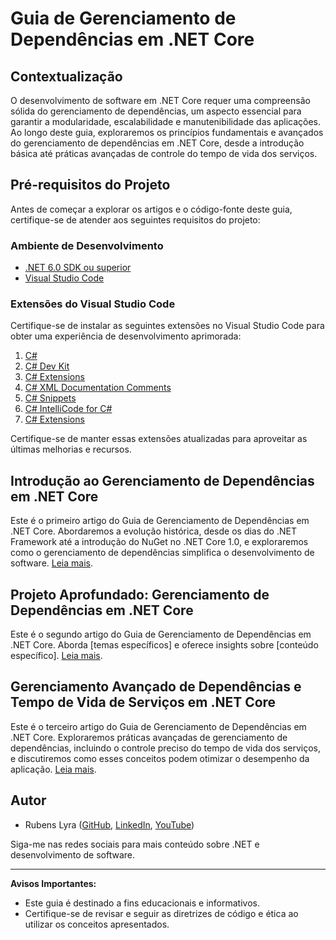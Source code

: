 # Guia de Gerenciamento de Dependências em .NET Core

## Contextualização

O desenvolvimento de software em .NET Core requer uma compreensão sólida do gerenciamento de dependências, um aspecto essencial para garantir a modularidade, escalabilidade e manutenibilidade das aplicações. Ao longo deste guia, exploraremos os princípios fundamentais e avançados do gerenciamento de dependências em .NET Core, desde a introdução básica até práticas avançadas de controle do tempo de vida dos serviços.

## Pré-requisitos do Projeto

Antes de começar a explorar os artigos e o código-fonte deste guia, certifique-se de atender aos seguintes requisitos do projeto:

### Ambiente de Desenvolvimento

- [.NET 6.0 SDK ou superior](https://dotnet.microsoft.com/download)
- [Visual Studio Code](https://code.visualstudio.com/)

### Extensões do Visual Studio Code

Certifique-se de instalar as seguintes extensões no Visual Studio Code para obter uma experiência de desenvolvimento aprimorada:

1. [C#](https://marketplace.visualstudio.com/items?itemName=ms-dotnettools.csharp)
2. [C# Dev Kit](https://marketplace.visualstudio.com/items?itemName=icsharpcode.csharp-dk)
3. [C# Extensions](https://marketplace.visualstudio.com/items?itemName=jchannon.csharpextensions)
4. [C# XML Documentation Comments](https://marketplace.visualstudio.com/items?itemName=k--kato.docomment)
5. [C# Snippets](https://marketplace.visualstudio.com/items?itemName=jorgeserrano.vscode-csharp-snippets)
6. [C# IntelliCode for C#](https://marketplace.visualstudio.com/items?itemName=VisualStudioExptTeam.vscodeintellicode)
7. [C# Extensions](https://marketplace.visualstudio.com/items?itemName=karigari.chat)

Certifique-se de manter essas extensões atualizadas para aproveitar as últimas melhorias e recursos.

## Introdução ao Gerenciamento de Dependências em .NET Core

Este é o primeiro artigo do Guia de Gerenciamento de Dependências em .NET Core. Abordaremos a evolução histórica, desde os dias do .NET Framework até a introdução do NuGet no .NET Core 1.0, e exploraremos como o gerenciamento de dependências simplifica o desenvolvimento de software. [Leia mais](https://github.com/rubenslyra/dotnet-dependency-management-guide/wiki/Introdu%C3%A7%C3%A3o-ao-Gerenciamento-de-Depend%C3%AAncias-em-.NET-Core).

## Projeto Aprofundado: Gerenciamento de Dependências em .NET Core

Este é o segundo artigo do Guia de Gerenciamento de Dependências em .NET Core. Aborda [temas específicos] e oferece insights sobre [conteúdo específico]. [Leia mais](https://github.com/rubenslyra/dotnet-dependency-management-guide/wiki/Projeto-Avan%C3%A7ado-em-.NET-Core:-Gerenciamento-de-Depend%C3%AAncias-e-Tempo-de-Vida-de-Servi%C3%A7os).

## Gerenciamento Avançado de Dependências e Tempo de Vida de Serviços em .NET Core

Este é o terceiro artigo do Guia de Gerenciamento de Dependências em .NET Core. Exploraremos práticas avançadas de gerenciamento de dependências, incluindo o controle preciso do tempo de vida dos serviços, e discutiremos como esses conceitos podem otimizar o desempenho da aplicação. [Leia mais](https://github.com/rubenslyra/dotnet-dependency-management-guide/wiki/Gerenciamento-Avan%C3%A7ado-de-Depend%C3%AAncias-e-Tempo-de-Vida-de-Servi%C3%A7os-em-.NET-Core).

## Autor

- Rubens Lyra ([GitHub](https://github.com/rubenslyra), [LinkedIn](https://linkedin.com/in/rubenslyra), [YouTube](https://youtube.com/c/falandoemdotnet))

Siga-me nas redes sociais para mais conteúdo sobre .NET e desenvolvimento de software.

---

**Avisos Importantes:**
- Este guia é destinado a fins educacionais e informativos.
- Certifique-se de revisar e seguir as diretrizes de código e ética ao utilizar os conceitos apresentados.
